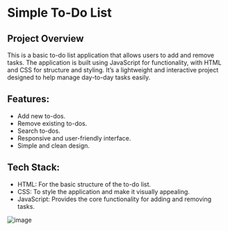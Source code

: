 # Simple To-Do List
## Project Overview
This is a basic to-do list application that allows users to add and remove tasks. The application is built using JavaScript for functionality, with HTML and CSS for structure and styling. It’s a lightweight and interactive project designed to help manage day-to-day tasks easily.

## Features:
- Add new to-dos.
- Remove existing to-dos.
- Search to-dos.
- Responsive and user-friendly interface.
- Simple and clean design.
## Tech Stack:
- HTML: For the basic structure of the to-do list.
- CSS: To style the application and make it visually appealing.
- JavaScript: Provides the core functionality for adding and removing tasks.


![image](https://github.com/user-attachments/assets/a3b74633-d420-4b66-be52-9ec96ab9f2fd)
